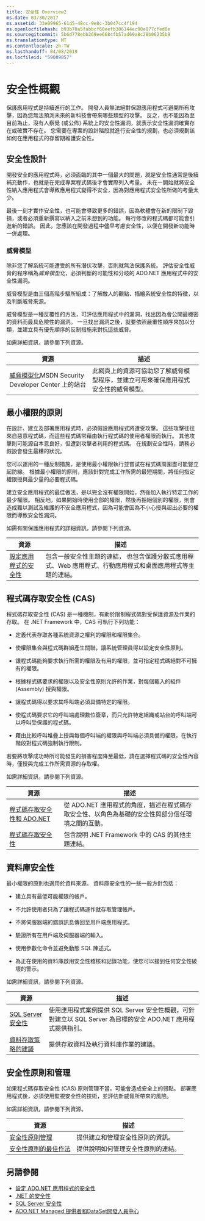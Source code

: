 ```yaml
---
title: 安全性 Overview2
ms.date: 03/30/2017
ms.assetid: 33e09965-61d5-48cc-9e8c-3b047cc4f194
ms.openlocfilehash: b93b78a5fabbcf60eefb386144ec90e877cfed0e
ms.sourcegitcommit: 5b6d778ebb269ee6684fb57ad69a8c28b06235b9
ms.translationtype: MT
ms.contentlocale: zh-TW
ms.lasthandoff: 04/08/2019
ms.locfileid: "59089857"
---
```

# <a name="security-overview"></a>安全性概觀
保護應用程式是持續進行的工作。 開發人員無法絕對保證應用程式可避開所有攻擊，因為您無法預測未來的新科技會帶來哪些類型的攻擊。 反之，也不能因為至目前為止，沒有人察覺 (或公佈) 系統上的安全性漏洞，就表示安全性漏洞確實存在或確實不存在。 您需要在專案的設計階段就進行安全性的規劃，也必須規劃該如何在應用程式的存留期維護安全性。  
  
## <a name="design-for-security"></a>安全性設計  
 開發安全的應用程式時，必須面臨的其中一個最大的問題，就是安全性通常是後續補充動作，也就是在完成專案程式碼後才會實際列入考量。 未在一開始就將安全性納入應用程式會導致應用程式變得不安全，因為對應用程式安全性所做的考量太少。  
  
 最後一刻才實作安全性，也可能會導致更多的錯誤，因為軟體會在新的限制下毀損，或者必須重新撰寫以納入之前未想到的功能。 每行修改的程式碼都可能會引進新的錯誤。 因此，您應該在開發過程中儘早考慮安全性，以便在開發新功能時一併處理。  
  
### <a name="threat-modeling"></a>威脅模型  
 除非您了解系統可能遭受的所有潛伏攻擊，否則就無法保護系統。 評估安全性威脅的程序稱為*威脅模型化*，必須判斷的可能性和分岐的 ADO.NET 應用程式中的安全性漏洞。  
  
 威脅模型是由三個高階步驟所組成：了解敵人的觀點、描繪系統安全性的特徵，以及判斷威脅來源。  
  
 威脅模型是一種反覆性的方法，可評估應用程式中的漏洞，找出因為會公開最機密的資料而最具危險性的漏洞。 一旦找出漏洞之後，就要依照嚴重性順序來加以分類，並建立具有優先順序的反制措施來對抗這些威脅。  
  
 如需詳細資訊，請參閱下列資源。  
  
|資源|描述|  
|--------------|-----------------|  
|[威脅模型化](https://go.microsoft.com/fwlink/?LinkId=98353)MSDN Security Developer Center 上的站台|此網頁上的資源可協助您了解威脅模型程序，並建立可用來確保應用程式安全性的威脅模型。|  
  
## <a name="the-principle-of-least-privilege"></a>最小權限的原則  
 在設計、建立及部署應用程式時，必須假設應用程式將遭受攻擊。 這些攻擊往往來自惡意程式碼，而這些程式碼常藉由執行程式碼的使用者權限而執行。 其他攻擊則可能源自本意良好，但遭到攻擊者利用的程式碼。 在規劃安全性時，請務必假設會發生最糟的狀況。  
  
 您可以運用的一種反制措施，是使用最小權限執行並嘗試在程式碼周圍盡可能豎立起防線。 根據最小權限的原則，應該針對完成工作所需的最短期間，將任何指定權限授與最少量的必要程式碼。  
  
 建立安全應用程式的最佳做法，是以完全沒有權限開始，然後加入執行特定工作的最少權限。 相反地，如果開始時使用全部的權限，然後再拒絕個別的權限，則會造成難以測試及維護的不安全應用程式，因為可能會因為不小心授與超出必要的權限而導致安全性漏洞。  
  
 如需有關保護應用程式的詳細資訊，請參閱下列資源。  
  
|資源|描述|  
|--------------|-----------------|  
|[設定應用程式的安全性](/visualstudio/ide/securing-applications)|包含一般安全性主題的連結， 也包含保護分散式應用程式、Web 應用程式、行動應用程式和桌面應用程式等主題的連結。|  
  
## <a name="code-access-security-cas"></a>程式碼存取安全性 (CAS)  
 程式碼存取安全性 (CAS) 是一種機制，有助於限制程式碼對受保護資源及作業的存取。 在 .NET Framework 中，CAS 可執行下列功能：  
  
-   定義代表存取各種系統資源之權利的權限和權限集合。  
  
-   使權限集合與程式碼群組產生關聯，讓系統管理員得以設定安全性原則。  
  
-   讓程式碼能夠要求執行所需的權限及有用的權限，並可指定程式碼絕對不可擁有的權限。  
  
-   根據程式碼要求的權限以及安全性原則允許的作業，對每個載入的組件 (Assembly) 授與權限。  
  
-   讓程式碼得以要求其呼叫端必須具備特定的權限。  
  
-   使程式碼要求它的呼叫端處理數位簽章，而只允許特定組織或站台的呼叫端可以呼叫受保護的程式碼。  
  
-   藉由比較呼叫堆疊上授與每個呼叫端的權限與呼叫端必須具備的權限，在執行階段對程式碼強制執行限制。  
  
 若要將攻擊成功時所可能發生的損害程度降至最低，請在選擇程式碼的安全性內容時，僅授與完成工作所需資源的存取權。  
  
 如需詳細資訊，請參閱下列資源。  
  
|資源|描述|  
|--------------|-----------------|  
|[程式碼存取安全性和 ADO.NET](../../../../docs/framework/data/adonet/code-access-security.md)|從 ADO.NET 應用程式的角度，描述在程式碼存取安全性、以角色為基礎的安全性與部分信任環境之間的互動。|  
|[程式碼存取安全性](../../../../docs/framework/misc/code-access-security.md)|包含說明 .NET Framework 中的 CAS 的其他主題連結。|  
  
## <a name="database-security"></a>資料庫安全性  
 最小權限的原則也適用於資料來源。 資料庫安全性的一些一般方針包括：  
  
-   建立具有最低可能權限的帳戶。  
  
-   不允許使用者只為了讓程式碼運作就存取管理帳戶。  
  
-   不將伺服器端的錯誤訊息傳回至用戶端應用程式。  
  
-   驗證所有在用戶端及伺服器端的輸入。  
  
-   使用參數化命令並避免動態 SQL 陳述式。  
  
-   為正在使用的資料庫啟用安全性稽核和記錄功能，使您可以接到任何安全性破壞的警示。  
  
 如需詳細資訊，請參閱下列資源。  
  
|資源|描述|  
|--------------|-----------------|  
|[SQL Server 安全性](../../../../docs/framework/data/adonet/sql/sql-server-security.md)|使用應用程式案例提供 SQL Server 安全性概觀，可針對建立以 SQL Server 為目標的安全 ADO.NET 應用程式提供指引。|  
|[資料存取策略的建議](https://docs.microsoft.com/previous-versions/visualstudio/visual-studio-2008/8fxztkff(v=vs.90))|提供存取資料及執行資料庫作業的建議。|  
  
## <a name="security-policy-and-administration"></a>安全性原則和管理  
 如果程式碼存取安全性 (CAS) 原則管理不當，可能會造成安全上的弱點。 部署應用程式後，必須使用監視安全性的技術，並評估新威脅所帶來的風險。  
  
 如需詳細資訊，請參閱下列資源。  
  
|資源|描述|  
|--------------|-----------------|  
|[安全性原則管理](https://docs.microsoft.com/previous-versions/dotnet/netframework-4.0/c1k0eed6(v=vs.100))|提供建立和管理安全性原則的資訊。|  
|[安全性原則的最佳作法](https://docs.microsoft.com/previous-versions/dotnet/netframework-4.0/sa4se9bc(v=vs.100))|提供說明如何管理安全性原則的連結。|  
  
## <a name="see-also"></a>另請參閱

- [設定 ADO.NET 應用程式的安全性](../../../../docs/framework/data/adonet/securing-ado-net-applications.md)
- [.NET 的安全性](../../../standard/security/index.md)
- [SQL Server 安全性](../../../../docs/framework/data/adonet/sql/sql-server-security.md)
- [ADO.NET Managed 提供者和DataSet開發人員中心](https://go.microsoft.com/fwlink/?LinkId=217917)
